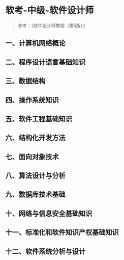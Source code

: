 # 软考-中级-软件设计师

> 参考：《软件设计师教程（第5版）》

## 一、计算机网络概论

## 二、程序设计语言基础知识

## 三、数据结构

## 四、操作系统知识

## 五、软件工程基础知识

## 六、结构化开发方法

## 七、面向对象技术

## 八、算法设计与分析

## 九、数据库技术基础

## 十、网络与信息安全基础知识

## 十一、标准化和软件知识产权基础知识

## 十二、软件系统分析与设计
